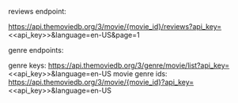 reviews endpoint:

https://api.themoviedb.org/3/movie/{movie_id}/reviews?api_key=<<api_key>>&language=en-US&page=1

genre endpoints:

genre keys: https://api.themoviedb.org/3/genre/movie/list?api_key=<<api_key>>&language=en-US
movie genre ids: https://api.themoviedb.org/3/movie/{movie_id}?api_key=<<api_key>>&language=en-US
